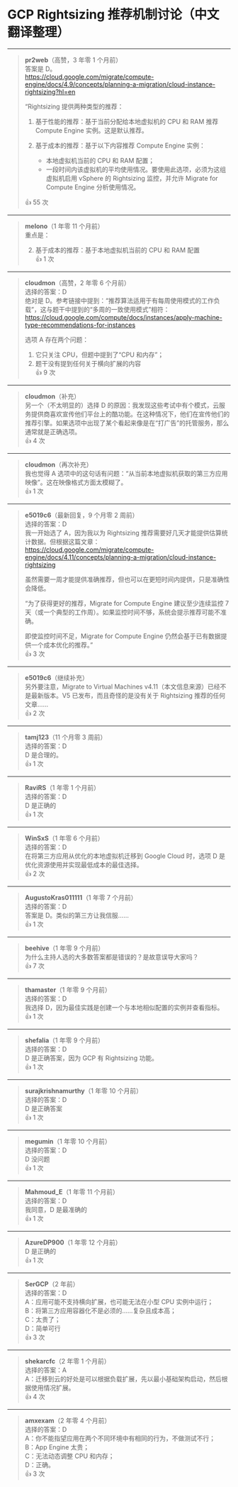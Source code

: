 # GCP Rightsizing 推荐机制讨论（中文翻译整理）

---

> **pr2web**（高赞，3 年零 1 个月前）  
> 答案是 D。  
> https://cloud.google.com/migrate/compute-engine/docs/4.9/concepts/planning-a-migration/cloud-instance-rightsizing?hl=en  
>
> “Rightsizing 提供两种类型的推荐：
>
> 1. 基于性能的推荐：基于当前分配给本地虚拟机的 CPU 和 RAM 推荐 Compute Engine 实例。这是默认推荐。
>
> 2. 基于成本的推荐：基于以下内容推荐 Compute Engine 实例：
>    - 本地虚拟机当前的 CPU 和 RAM 配置；
>    - 一段时间内该虚拟机的平均使用情况。要使用此选项，必须为这组虚拟机启用 vSphere 的 Rightsizing 监控，并允许 Migrate for Compute Engine 分析使用情况。
> 
> 👍 55 次

---

> **melono**（1 年零 11 个月前）  
> 重点是：  
>
> 2. 基于成本的推荐：基于本地虚拟机当前的 CPU 和 RAM 配置  
> 👍 1 次

---

> **cloudmon**（高赞，2 年零 6 个月前）  
> 选择的答案：D  
> 绝对是 D。参考链接中提到：“推荐算法适用于有每周使用模式的工作负载”，这与题干中提到的“多周的一致使用模式”相符：  
> https://cloud.google.com/compute/docs/instances/apply-machine-type-recommendations-for-instances  
>
> 选项 A 存在两个问题：
> 1. 它只关注 CPU，但题中提到了“CPU 和内存”；
> 2. 题干没有提到任何关于横向扩展的内容  
> 👍 9 次

---

> **cloudmon**（补充）  
> 另一个（不太明显的）选择 D 的原因：我发现这些考试中有个模式，云服务提供商喜欢宣传他们平台上的酷功能。在这种情况下，他们在宣传他们的推荐引擎。如果选项中出现了某个看起来像是在“打广告”的托管服务，那么通常就是正确选项。  
> 👍 4 次

---

> **cloudmon**（再次补充）  
> 我也觉得 A 选项中的这句话有问题：“从当前本地虚拟机获取的第三方应用映像”。这在映像格式方面太模糊了。  
> 👍 1 次

---

> **e5019c6**（最新回复，9 个月零 2 周前）  
> 选择的答案：D  
> 我一开始选了 A，因为我以为 Rightsizing 推荐需要好几天才能提供估算统计数据。但根据这篇文章：  
> https://cloud.google.com/migrate/compute-engine/docs/4.11/concepts/planning-a-migration/cloud-instance-rightsizing  
>
> 虽然需要一周才能提供准确推荐，但也可以在更短时间内提供，只是准确性会降低。  
>
> “为了获得更好的推荐，Migrate for Compute Engine 建议至少连续监控 7 天（或一个典型的工作周）。如果监控时间不够，系统会提示推荐可能不准确。
>
> 即使监控时间不足，Migrate for Compute Engine 仍然会基于已有数据提供一个成本优化的推荐。”  
> 👍 3 次

---

> **e5019c6**（继续补充）  
> 另外要注意，Migrate to Virtual Machines v4.11（本文信息来源）已经不是最新版本。V5 已发布，而且奇怪的是没有关于 Rightsizing 推荐的任何文章……  
> 👍 2 次

---

> **tamj123**（11 个月零 3 周前）  
> 选择的答案：D  
> D 是合理的。  
> 👍 1 次

---

> **RaviRS**（1 年零 1 个月前）  
> 选择的答案：D  
> D 是正确的  
> 👍 1 次

---

> **WinSxS**（1 年零 6 个月前）  
> 选择的答案：D  
> 在将第三方应用从优化的本地虚拟机迁移到 Google Cloud 时，选项 D 是优化资源使用并实现最低成本的最佳选择。  
> 👍 2 次

---

> **AugustoKras011111**（1 年零 7 个月前）  
> 选择的答案：D  
> 答案是 D。类似的第三方让我信服……  
> 👍 1 次

---

> **beehive**（1 年零 9 个月前）  
> 为什么主持人选的大多数答案都是错误的？是故意误导大家吗？  
> 👍 7 次

---

> **thamaster**（1 年零 9 个月前）  
> 选择的答案：D  
> 我选择 D，因为最佳实践是创建一个与本地相似配置的实例并查看指标。  
> 👍 1 次

---

> **shefalia**（1 年零 9 个月前）  
> 选择的答案：D  
> D 是正确答案，因为 GCP 有 Rightsizing 功能。  
> 👍 1 次

---

> **surajkrishnamurthy**（1 年零 10 个月前）  
> 选择的答案：D  
> D 是正确答案  
> 👍 1 次

---

> **megumin**（1 年零 10 个月前）  
> 选择的答案：D  
> D 没问题  
> 👍 1 次

---

> **Mahmoud_E**（1 年零 11 个月前）  
> 选择的答案：D  
> 我同意，D 是最准确的  
> 👍 1 次

---

> **AzureDP900**（1 年零 12 个月前）  
> D 是正确的  
> 👍 1 次

---

> **SerGCP**（2 年前）  
> 选择的答案：D  
> A：应用可能不支持横向扩展，也可能无法在小型 CPU 实例中运行；  
> B：将第三方应用容器化不是必须的……复杂且成本高；  
> C：太贵了；  
> D：简单可行  
> 👍 3 次

---

> **shekarcfc**（2 年零 1 个月前）  
> 选择的答案：A  
> A：迁移到云的好处是可以根据负载扩展，先以最小基础架构启动，然后根据使用情况扩展。  
> 👍 4 次

---

> **amxexam**（2 年零 4 个月前）  
> 选择的答案：D  
> A：你不能指望应用在两个不同环境中有相同的行为，不做测试不行；  
> B：App Engine 太贵；  
> C：无法动态调整 CPU 和内存；  
> D：正确。  
> 👍 3 次
